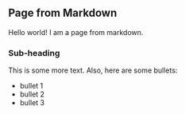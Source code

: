 ## Page from Markdown

Hello world! I am a page from markdown.

### Sub-heading

This is some more text. Also, here are some bullets:

* bullet 1
* bullet 2
* bullet 3
